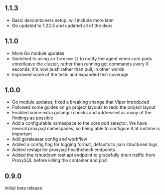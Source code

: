 ## 1.1.3

- Basic devcontainers setup, will include more later
- Go updated to 1.22.3 and updated all of the deps

## 1.1.0

- More Go module updates
- Switched to using an `Informer()` to notify the agent when core pods enter/leave the cluster, rather than running get commands every X seconds; it's now push rather than pull, in other words
- Improved some of the tests and expanded test coverage

## 1.0.0

- Go module updates, fixed a breaking change that Viper introduced
- Followed some guides on go project layouts to redo the project layout
- Enabled some extra golangci checks and addressed as many of the findings as possible
- Add a configurable namespace to the core pod selector. We have several proxysql namespaces, so being able to configure it at runtime is important
- Add goreleaser config and workflow
- Added a config flag for logging format, defaults to json structured logs
- Added restapi for proxysql healthcheck endpoints
- Added the /shutdown rest api endpoint to gracefully drain traffic from ProxySQL before killing the container and pod

## 0.9.0

Initial beta release
